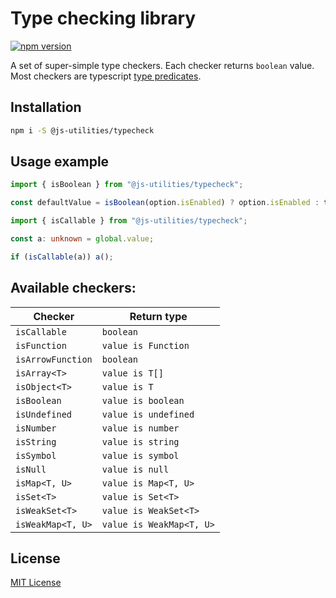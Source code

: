 # Type checking library

[![npm version](https://badge.fury.io/js/%40js-utilities%2Ftypecheck.svg)](https://badge.fury.io/js/%40js-utilities%2Ftypecheck)

A set of super-simple type checkers. Each checker returns `boolean` value. Most checkers are typescript [type predicates](https://www.typescriptlang.org/docs/handbook/advanced-types.html#using-type-predicates).

## Installation

```bash
npm i -S @js-utilities/typecheck
```

## Usage example

```js
import { isBoolean } from "@js-utilities/typecheck";

const defaultValue = isBoolean(option.isEnabled) ? option.isEnabled : true;
```

```typescript
import { isCallable } from "@js-utilities/typecheck";

const a: unknown = global.value;

if (isCallable(a)) a();
```

## Available checkers:

| Checker              | Return type                    |
| -------------------- | -------------------------------|
| `isCallable`         | `boolean`                      |         
| `isFunction`         | `value is Function`            |         
| `isArrowFunction`    | `boolean`                      |         
| `isArray<T>`         | `value is T[]`                 |         
| `isObject<T>`        | `value is T`                   |         
| `isBoolean`          | `value is boolean`             |         
| `isUndefined`        | `value is undefined`           |            
| `isNumber`           | `value is number`              |         
| `isString`           | `value is string`              |         
| `isSymbol`           | `value is symbol`              |         
| `isNull`             | `value is null`                |   
| `isMap<T, U>`        | `value is Map<T, U>`           | 
| `isSet<T>`           | `value is Set<T>`              |     
| `isWeakSet<T>`       | `value is WeakSet<T>`          |         
| `isWeakMap<T, U>`    | `value is WeakMap<T, U>`       |     
    
## License

[MIT License](https://github.com/vitalishapovalov/js-utilities/blob/master/LICENSE)
